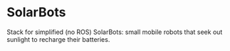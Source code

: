 # SolarBots
Stack for simplified (no ROS) SolarBots: small mobile robots that seek out sunlight to recharge their batteries.
